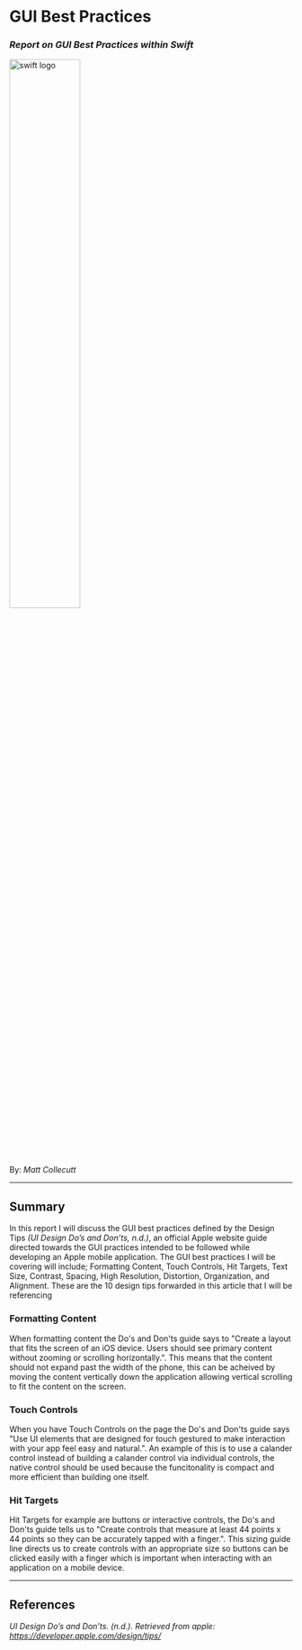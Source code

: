 
# GUI Best Practices
### _Report on GUI Best Practices within Swift_

<img src="https://uploads.toptal.io/blog/image/612/toptal-blog-image-1412854859735.png" alt="swift logo" width="50%">

By: _Matt Collecutt_

---

## Summary

In this report I will discuss the GUI best practices defined by the Design Tips _(UI Design Do’s and Don’ts, n.d.)_, an official Apple website guide directed towards the GUI practices intended to be followed while developing an Apple mobile application. The GUI best practices I will be covering will include; Formatting Content, Touch Controls, Hit Targets, Text Size, Contrast, Spacing, High Resolution, Distortion, Organization, and Alignment. These are the 10 design tips forwarded in this article that I will be referencing 

### Formatting Content
When formatting content the Do's and Don'ts guide says to "Create a layout that fits the screen of an iOS device. Users should see primary content without zooming or scrolling horizontally.". This means that the content should not expand past the width of the phone, this can be acheived by moving the content vertically down the application allowing vertical scrolling to fit the content on the screen.

### Touch Controls
When you have Touch Controls on the page the Do's and Don'ts guide says "Use UI elements that are designed for touch gestured to make interaction with your app feel easy and natural.". An example of this is to use a calander control instead of building a calander control via individual controls, the native control should be used because the funcitonality is compact and more efficient than building one itself.

### Hit Targets
Hit Targets for example are buttons or interactive controls, the Do's and Don'ts guide tells us to "Create controls that measure at least 44 points x 44 points so they can be accurately tapped with a finger.". This sizing guide line directs us to create controls with an appropriate size so buttons can be clicked easily with a finger which is important when interacting with an application on a mobile device.





---

## References
_UI Design Do’s and Don’ts. (n.d.). Retrieved from apple: https://developer.apple.com/design/tips/_

